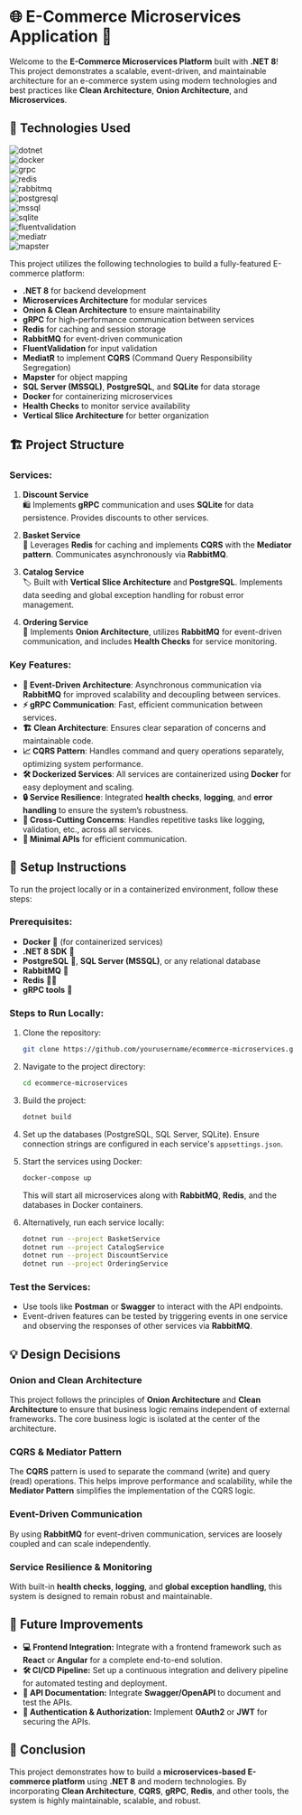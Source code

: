 # 🌐 E-Commerce Microservices Application 🛒

Welcome to the **E-Commerce Microservices Platform** built with **.NET 8**! This project demonstrates a scalable, event-driven, and maintainable architecture for an e-commerce system using modern technologies and best practices like **Clean Architecture**, **Onion Architecture**, and **Microservices**.

## 🚀 Technologies Used

![dotnet](https://img.shields.io/badge/.NET-8-512BD4?logo=.net&logoColor=white)  
![docker](https://img.shields.io/badge/Docker-2496ED?logo=docker&logoColor=white)  
![grpc](https://img.shields.io/badge/gRPC-7A4C37?logo=grpc&logoColor=white)  
![redis](https://img.shields.io/badge/Redis-DC382D?logo=redis&logoColor=white)  
![rabbitmq](https://img.shields.io/badge/RabbitMQ-FF6600?logo=rabbitmq&logoColor=white)  
![postgresql](https://img.shields.io/badge/PostgreSQL-336791?logo=postgresql&logoColor=white)  
![mssql](https://img.shields.io/badge/MSSQL-CC2927?logo=microsoft-sql-server&logoColor=white)  
![sqlite](https://img.shields.io/badge/SQLite-003B57?logo=sqlite&logoColor=white)  
![fluentvalidation](https://img.shields.io/badge/FluentValidation-71B72B?logo=fluent&logoColor=white)  
![mediatr](https://img.shields.io/badge/MediatR-00A9E0?logo=mediatr&logoColor=white)  
![mapster](https://img.shields.io/badge/Mapster-6D89A6?logo=mapster&logoColor=white)  

This project utilizes the following technologies to build a fully-featured E-commerce platform:

- **.NET 8** for backend development
- **Microservices Architecture** for modular services
- **Onion & Clean Architecture** to ensure maintainability
- **gRPC** for high-performance communication between services
- **Redis** for caching and session storage
- **RabbitMQ** for event-driven communication
- **FluentValidation** for input validation
- **MediatR** to implement **CQRS** (Command Query Responsibility Segregation)
- **Mapster** for object mapping
- **SQL Server (MSSQL)**, **PostgreSQL**, and **SQLite** for data storage
- **Docker** for containerizing microservices
- **Health Checks** to monitor service availability
- **Vertical Slice Architecture** for better organization

## 🏗️ Project Structure

### **Services:**

1. **Discount Service**  
   🛍️ Implements **gRPC** communication and uses **SQLite** for data persistence. Provides discounts to other services.

2. **Basket Service**  
   🛒 Leverages **Redis** for caching and implements **CQRS** with the **Mediator pattern**. Communicates asynchronously via **RabbitMQ**.

3. **Catalog Service**  
   🏷️ Built with **Vertical Slice Architecture** and **PostgreSQL**. Implements data seeding and global exception handling for robust error management.

4. **Ordering Service**  
   🧾 Implements **Onion Architecture**, utilizes **RabbitMQ** for event-driven communication, and includes **Health Checks** for service monitoring.

### **Key Features:**

- **🔄 Event-Driven Architecture**: Asynchronous communication via **RabbitMQ** for improved scalability and decoupling between services.
- **⚡ gRPC Communication**: Fast, efficient communication between services.
- **🏗️ Clean Architecture**: Ensures clear separation of concerns and maintainable code.
- **📈 CQRS Pattern**: Handles command and query operations separately, optimizing system performance.
- **🛠️ Dockerized Services**: All services are containerized using **Docker** for easy deployment and scaling.
- **🔒 Service Resilience**: Integrated **health checks**, **logging**, and **error handling** to ensure the system’s robustness.
- **🔄 Cross-Cutting Concerns**: Handles repetitive tasks like logging, validation, etc., across all services.
- **🚀 Minimal APIs** for efficient communication.

## 📝 Setup Instructions

To run the project locally or in a containerized environment, follow these steps:

### **Prerequisites:**

- **Docker** 🐳 (for containerized services)
- **.NET 8 SDK** 🔧
- **PostgreSQL** 🐘, **SQL Server (MSSQL)**, or any relational database
- **RabbitMQ** 🐇
- **Redis** 🧑‍💻
- **gRPC tools** 🔨

### **Steps to Run Locally:**

1. Clone the repository:
   ```bash
   git clone https://github.com/yourusername/ecommerce-microservices.git
   ```

2. Navigate to the project directory:
   ```bash
   cd ecommerce-microservices
   ```

3. Build the project:
   ```bash
   dotnet build
   ```

4. Set up the databases (PostgreSQL, SQL Server, SQLite). Ensure connection strings are configured in each service's `appsettings.json`.

5. Start the services using Docker:
   ```bash
   docker-compose up
   ```

   This will start all microservices along with **RabbitMQ**, **Redis**, and the databases in Docker containers.

6. Alternatively, run each service locally:
   ```bash
   dotnet run --project BasketService
   dotnet run --project CatalogService
   dotnet run --project DiscountService
   dotnet run --project OrderingService
   ```

### **Test the Services:**

- Use tools like **Postman** or **Swagger** to interact with the API endpoints.
- Event-driven features can be tested by triggering events in one service and observing the responses of other services via **RabbitMQ**.

## 💡 Design Decisions

### **Onion and Clean Architecture**  
This project follows the principles of **Onion Architecture** and **Clean Architecture** to ensure that business logic remains independent of external frameworks. The core business logic is isolated at the center of the architecture.

### **CQRS & Mediator Pattern**  
The **CQRS** pattern is used to separate the command (write) and query (read) operations. This helps improve performance and scalability, while the **Mediator Pattern** simplifies the implementation of the CQRS logic.

### **Event-Driven Communication**  
By using **RabbitMQ** for event-driven communication, services are loosely coupled and can scale independently.

### **Service Resilience & Monitoring**  
With built-in **health checks**, **logging**, and **global exception handling**, this system is designed to remain robust and maintainable.

## 🔮 Future Improvements

- **💻 Frontend Integration:** Integrate with a frontend framework such as **React** or **Angular** for a complete end-to-end solution.
- **🛠️ CI/CD Pipeline:** Set up a continuous integration and delivery pipeline for automated testing and deployment.
- **📜 API Documentation:** Integrate **Swagger/OpenAPI** to document and test the APIs.
- **🔐 Authentication & Authorization:** Implement **OAuth2** or **JWT** for securing the APIs.

## 📢 Conclusion

This project demonstrates how to build a **microservices-based E-commerce platform** using **.NET 8** and modern technologies. By incorporating **Clean Architecture**, **CQRS**, **gRPC**, **Redis**, and other tools, the system is highly maintainable, scalable, and robust.
